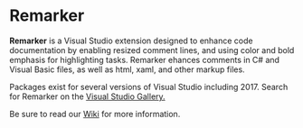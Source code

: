 # Remarker

**Remarker** is a Visual Studio extension designed to enhance code documentation by enabling resized comment lines, and using color and bold emphasis for highlighting tasks. Remarker ehances comments in C# and Visual Basic files, as well as html, xaml, and other markup files.

Packages exist for several versions of Visual Studio including 2017. Search for Remarker on the [Visual Studio Gallery.](https://marketplace.visualstudio.com/search?term=remarker&target=VS&category=All%20categories&vsVersion=&sortBy=Relevance)

Be sure to read our [Wiki](https://github.com/jgyo/remarker/wiki) for more information.
